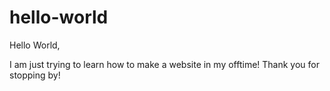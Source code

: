 # hello-world

Hello World,

I am just trying to learn how to make a website in my offtime! 
Thank you for stopping by! 
